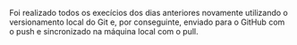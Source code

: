 Foi realizado todos os execícios dos dias anteriores novamente utilizando o versionamento local do Git e, por conseguinte, enviado para o GitHub com o push e sincronizado na máquina local com o pull.